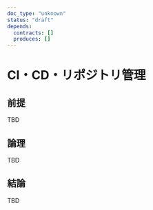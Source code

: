 ```yaml
---
doc_type: "unknown"
status: "draft"
depends:
  contracts: []
  produces: []
---
```


# CI・CD・リポジトリ管理

## 前提

TBD

## 論理

TBD

## 結論

TBD
